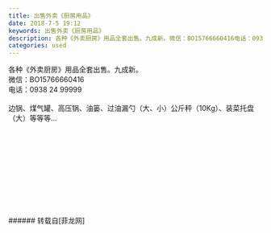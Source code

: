 ```yaml
---
title: 出售外卖《厨房用品》
date: 2018-7-5 19:12
keywords: 出售外卖《厨房用品》
description: 各种《外卖厨房》用品全套出售。九成新。微信：BO15766660416电话：0938 24 99999边锅、煤气罐、高压锅、油篓、过油漏勺（大、小）公斤秤（10Kg）、装菜托盘（大）等等等...
categories: used
---
```

<td class="t_f" id="postmessage_1483008">

各种《外卖厨房》用品全套出售。九成新。<br/>
微信：BO15766660416<br/>
电话：0938 24 99999<br/>
<br/>
边锅、煤气罐、高压锅、油篓、过油漏勺（大、小）公斤秤（10Kg）、装菜托盘（大）等等等...<br/>
<img alt="" border="0" class="zoom" data-cf-modified-ea2c04eb1eb28384b971a880-="" file="http://www.flw.ph/data/appbyme/upload/image/201807/05/RdCZNHmi3zkn.jpg" id="aimg_NWslg" lazyloadthumb="1" onclick="" onmouseover="" src="http://www.flw.ph/data/appbyme/upload/image/201807/05/RdCZNHmi3zkn.jpg"/><br/>
<br/>
<img alt="" border="0" class="zoom" data-cf-modified-ea2c04eb1eb28384b971a880-="" file="http://www.flw.ph/data/appbyme/upload/image/201807/05/dsI0rPYg5yyc.jpg" id="aimg_WFQQG" lazyloadthumb="1" onclick="" onmouseover="" src="http://www.flw.ph/data/appbyme/upload/image/201807/05/dsI0rPYg5yyc.jpg"/><br/>
<br/>
<img alt="" border="0" class="zoom" data-cf-modified-ea2c04eb1eb28384b971a880-="" file="http://www.flw.ph/data/appbyme/upload/image/201807/05/eySynBSRVvn0.jpg" id="aimg_aG9Ag" lazyloadthumb="1" onclick="" onmouseover="" src="http://www.flw.ph/data/appbyme/upload/image/201807/05/eySynBSRVvn0.jpg"/><br/>
<br/>
<img alt="" border="0" class="zoom" data-cf-modified-ea2c04eb1eb28384b971a880-="" file="http://www.flw.ph/data/appbyme/upload/image/201807/05/eNjJ0HzumPHx.jpg" id="aimg_x6yYY" lazyloadthumb="1" onclick="" onmouseover="" src="http://www.flw.ph/data/appbyme/upload/image/201807/05/eNjJ0HzumPHx.jpg"/><br/>
<br/>
<img alt="" border="0" class="zoom" data-cf-modified-ea2c04eb1eb28384b971a880-="" file="http://www.flw.ph/data/appbyme/upload/image/201807/05/VP8IWQvi95Yq.jpg" id="aimg_d171R" lazyloadthumb="1" onclick="" onmouseover="" src="http://www.flw.ph/data/appbyme/upload/image/201807/05/VP8IWQvi95Yq.jpg"/><br/>
<br/>
<img alt="" border="0" class="zoom" data-cf-modified-ea2c04eb1eb28384b971a880-="" file="http://www.flw.ph/data/appbyme/upload/image/201807/05/rxHc7HYWOGVa.jpg" id="aimg_Ier4S" lazyloadthumb="1" onclick="" onmouseover="" src="http://www.flw.ph/data/appbyme/upload/image/201807/05/rxHc7HYWOGVa.jpg"/><br/>
<br/>
<img alt="" border="0" class="zoom" data-cf-modified-ea2c04eb1eb28384b971a880-="" file="http://www.flw.ph/data/appbyme/upload/image/201807/05/0F0XcLoyAYt6.jpg" id="aimg_MbM12" lazyloadthumb="1" onclick="" onmouseover="" src="http://www.flw.ph/data/appbyme/upload/image/201807/05/0F0XcLoyAYt6.jpg"/><br/>
<br/>
<img alt="" border="0" class="zoom" data-cf-modified-ea2c04eb1eb28384b971a880-="" file="http://www.flw.ph/data/appbyme/upload/image/201807/05/tWCXrx8MbBFQ.jpg" id="aimg_uLy36" lazyloadthumb="1" onclick="" onmouseover="" src="http://www.flw.ph/data/appbyme/upload/image/201807/05/tWCXrx8MbBFQ.jpg"/><br/>
<br/>
<img alt="" border="0" class="zoom" data-cf-modified-ea2c04eb1eb28384b971a880-="" file="http://www.flw.ph/data/appbyme/upload/image/201807/05/SNTjMJA4vFVB.jpg" id="aimg_l61Y4" lazyloadthumb="1" onclick="" onmouseover="" src="http://www.flw.ph/data/appbyme/upload/image/201807/05/SNTjMJA4vFVB.jpg"/><br/>
<br/>
<img alt="" border="0" class="zoom" data-cf-modified-ea2c04eb1eb28384b971a880-="" file="http://www.flw.ph/data/appbyme/upload/image/201807/05/bUjhthEbBKSm.jpg" id="aimg_zYnrq" lazyloadthumb="1" onclick="" onmouseover="" src="http://www.flw.ph/data/appbyme/upload/image/201807/05/bUjhthEbBKSm.jpg"/><br/>
<br/>
</td>
###### 转载自[菲龙网]